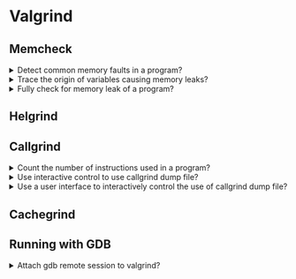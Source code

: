 # Valgrind

## Memcheck

<details>
<summary>Detect common memory faults in a program?</summary>

> Valgrind is capable of checking for memory leaks on a binary file.
>
> ```sh
> gcc -o program main.c
> valgrind ./program
> ``````
>
> To have a better output from Valgrind, compile with debug info:
>
> ```sh
> gcc -o program main.c -g3
> valgrind ./program
> ``````

> Origins:
> - YouTube: C++ Weekly - Ep 86 - Valgrind

> References:
---
</details>

<details>
<summary>Trace the origin of variables causing memory leaks?</summary>

> ```sh
> valgrind --track-origins ./program
> ``````

> Origins:
> - YouTube: C++ Weekly - Ep 86 - Valgrind

> References:
---
</details>

<details>
<summary>Fully check for memory leak of a program?</summary>

> ```sh
> valgrind --leak-check full ./program
> ``````

> Origins:
> - YouTube: Detecting Memory Leaks With Valgrind

> References:
---
</details>

## Helgrind

## Callgrind

<details>
<summary>Count the number of instructions used in a program?</summary>

> ```sh
> valgrind --tool callgrind ./program
> ``````

> Origins:
> - YouTube: C++ Weekly - Ep 86 - Valgrind

> References:
---
</details>

<details>
<summary>Use interactive control to use callgrind dump file?</summary>

> ```sh
> ``````

> Origins:
> - YouTube: C++ Weekly - Ep 86 - Valgrind

> References:
---
</details>

<details>
<summary>Use a user interface to interactively control the use of callgrind dump file?</summary>

> ```sh
> kcachegrind callgrind-dump.out.123
> ``````

> Origins:
> - YouTube: C++ Weekly - Ep 86 - Valgrind

> References:
---
</details>

## Cachegrind

## Running with GDB

<details>
<summary>Attach gdb remote session to valgrind?</summary>

> ```sh
> gdb ./program
> (gdb) set remote exec-file ./program
> (gdb) set sysroot /
> (gdb) target extended-remote | vgdb --multi --vargs -q
> (gdb) start
> (gdb) help valgrind
> (gdb) help memcheck
> (gdb) help helgrind
> ``````

> Origins:
> - YouTube: Debugging memory issues with Valgrind and GDB - DevConf.CZ 2023

> References:
---
</details>
